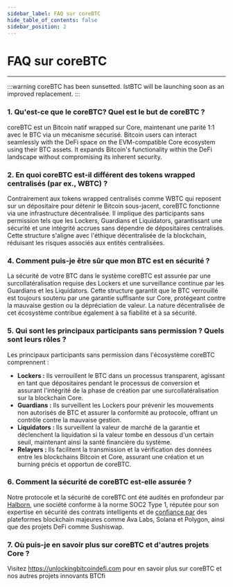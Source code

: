 ```yaml
---
sidebar_label: FAQ sur coreBTC
hide_table_of_contents: false
sidebar_position: 2
---
```


# FAQ sur coreBTC

---

:::warning
coreBTC has been sunsetted. lstBTC will be launching soon as an improved replacement.
:::

### 1. Qu'est-ce que le coreBTC? Quel est le but de coreBTC ?

coreBTC est un Bitcoin natif wrapped sur Core, maintenant une parité 1:1 avec le BTC via un mécanisme sécurisé. Bitcoin users can interact seamlessly with the DeFi space on the EVM-compatible Core ecosystem using their BTC assets. It expands Bitcoin's functionality within the DeFi landscape without compromising its inherent security.

### 2. En quoi coreBTC est-il différent des tokens wrapped centralisés (par ex., WBTC) ?

Contrairement aux tokens wrapped centralisés comme WBTC qui reposent sur un dépositaire pour détenir le Bitcoin sous-jacent, coreBTC fonctionne via une infrastructure décentralisée. Il implique des participants sans permission tels que les Lockers, Guardians et Liquidators, garantissant une sécurité et une intégrité accrues sans dépendre de dépositaires centralisés. Cette structure s'aligne avec l'éthique décentralisée de la blockchain, réduisant les risques associés aux entités centralisées.

### 4. Comment puis-je être sûr que mon BTC est en sécurité ?

La sécurité de votre BTC dans le système coreBTC est assurée par une surcollatéralisation requise des Lockers et une surveillance continue par les Guardians et les Liquidators. Cette structure garantit que le BTC verrouillé est toujours soutenu par une garantie suffisante sur Core, protégeant contre la mauvaise gestion ou la dépréciation de valeur. La nature décentralisée de cet écosystème contribue également à sa fiabilité et à sa sécurité.

### 5. Qui sont les principaux participants sans permission ? Quels sont leurs rôles ?

Les principaux participants sans permission dans l'écosystème coreBTC comprennent :

- **Lockers :** Ils verrouillent le BTC dans un processus transparent, agissant en tant que dépositaires pendant le processus de conversion et assurant l'intégrité de la phase de création par une surcollatéralisation sur la blockchain Core.
- **Guardians :** Ils surveillent les Lockers pour prévenir les mouvements non autorisés de BTC et assurer la conformité au protocole, offrant un contrôle contre la mauvaise gestion.
- **Liquidators :** Ils surveillent la valeur de marché de la garantie et déclenchent la liquidation si la valeur tombe en dessous d'un certain seuil, maintenant ainsi la santé financière du système.
- **Relayers :** Ils facilitent la transmission et la vérification des données entre les blockchains Bitcoin et Core, assurant une création et un burning précis et opportun de coreBTC.

### 6. Comment la sécurité de coreBTC est-elle assurée ?

Notre protocole et la sécurité de coreBTC ont été audités en profondeur par [Halborn](https://www.halborn.com/), une société conforme à la norme SOC2 Type 1, réputée pour son expertise en sécurité des contrats intelligents et de [confiance par](https://www.halborn.com/about/who-trusts-us) des plateformes blockchain majeures comme Ava Labs, Solana et Polygon, ainsi que des projets DeFi comme Sushiswap.

### 7. Où puis-je en savoir plus sur coreBTC et d'autres projets Core ?

Visitez https://unlockingbitcoindefi.com pour en savoir plus sur coreBTC et nos autres projets innovants BTCfi

